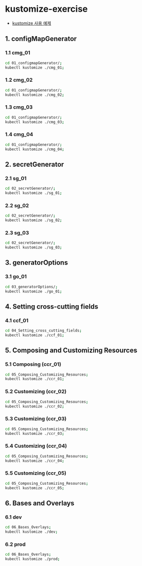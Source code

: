 # kustomize-exercise

- [kustomize 사용 예제](https://kubernetes.io/ko/docs/tasks/manage-kubernetes-objects/kustomization/)

## 1. configMapGenerator

### 1.1 cmg_01

```sh
cd 01_configmapGenerator/;
kubectl kustomize ./cmg_01;
```

### 1.2 cmg_02

```sh
cd 01_configmapGenerator/;
kubectl kustomize ./cmg_02;
```

### 1.3 cmg_03

```sh
cd 01_configmapGenerator/;
kubectl kustomize ./cmg_03;
```

### 1.4 cmg_04

```sh
cd 01_configmapGenerator/;
kubectl kustomize ./cmg_04;
```

## 2. secretGenerator

### 2.1 sg_01

```sh
cd 02_secretGenerator/;
kubectl kustomize ./sg_01;
```

### 2.2 sg_02

```sh
cd 02_secretGenerator/;
kubectl kustomize ./sg_02;
```

### 2.3 sg_03

```sh
cd 02_secretGenerator/;
kubectl kustomize ./sg_03;
```

## 3. generatorOptions

### 3.1 go_01

```sh
cd 03_generatorOptions/;
kubectl kustomize ./go_01;
```

## 4. Setting cross-cutting fields

### 4.1 ccf_01

```sh
cd 04_Setting_cross_cutting_fields;
kubectl kustomize ./ccf_01;
```

## 5. Composing and Customizing Resources

### 5.1 Composing (ccr_01)

```sh
cd 05_Composing_Customizing_Resources;
kubectl kustomize ./ccr_01;
```

### 5.2 Customizing (ccr_02)

```sh
cd 05_Composing_Customizing_Resources;
kubectl kustomize ./ccr_02;
```

### 5.3 Customizing (ccr_03)

```sh
cd 05_Composing_Customizing_Resources;
kubectl kustomize ./ccr_03;
```

### 5.4 Customizing (ccr_04)

```sh
cd 05_Composing_Customizing_Resources;
kubectl kustomize ./ccr_04;
```

### 5.5 Customizing (ccr_05)

```sh
cd 05_Composing_Customizing_Resources;
kubectl kustomize ./ccr_05;
```

## 6. Bases and Overlays

### 6.1 dev

```sh
cd 06_Bases_Overlays;
kubectl kustomize ./dev;
```

### 6.2 prod

```sh
cd 06_Bases_Overlays;
kubectl kustomize ./prod;
```
